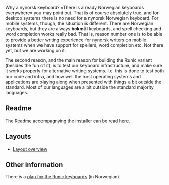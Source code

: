 Why a nynorsk keyboard? «There is already Norwegian keyboards
everywhere» you may point out. That is of course absolutely true, and
for desktop systems there is no need for a nynorsk Norwegian keyboard.
For mobile systems, though, the situation is different. There are
Norwegian keyboards, but they are always **bokmål** keyboards, and spell
checking and word completion works really bad. That is, reason number
one is to be able to provide a better writing experience for nynorsk
writers on mobile systems when we have support for spellers, word
completion etc. Not there yet, but we are working on it.

The second reason, and the main reason for building the Runic variant
(besides the fun of it), is to test our keyboard infrastructure, and
make sure it works properly for alternative writing systems. I.e. this
is done to test both our code and infra, and how well the host operating
systems and applications are playing along when presented with things a
bit outside the standard. Most of our languages are a bit outside the
standard majority languages.

## Readme

The Readme accompagnying the installer can be read [here](readme.html).

## Layouts

-   [Layout overview](layout.html)

## Other information

There is a [plan for the Runic keyboards](Plan.html) (in Norwegian).
